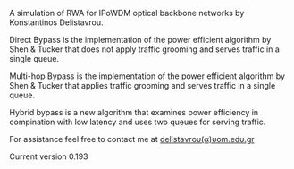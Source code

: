 A simulation of RWA for IPoWDM optical backbone networks by Konstantinos Delistavrou.

Direct Bypass is the implementation of the power efficient algorithm by Shen & Tucker that does not apply traffic grooming and serves traffic in a single queue.

Multi-hop Bypass is the implementation of the power efficient algorithm by Shen & Tucker that applies traffic grooming and serves traffic in a single queue.

Hybrid bypass is a new algorithm that examines power efficiency in compination with low latency and uses two queues for serving traffic. 

[id1]: ## "spam proof e-mail address, type it yourself"
For assistance feel free to contact me at [delistaνrου(α)υοm.edυ.gr][id1]

Current version 0.193
